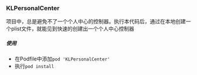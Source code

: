 ### KLPersonalCenter
项目中，总是避免不了一个个人中心的控制器。执行本代码后，通过在本地创建一个plist文件，就能见到快速的创建出一个个人中心控制器

##### 使用
- 在Podfile中添加```pod 'KLPersonalCenter'```
- 执行```pod install```

